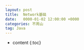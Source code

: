 ```yaml
---
layout: post
title:  Network基础
date:   0000-01-02 12:00:00 +0000
categories: 不周山
tag: Java
---
```



* content
{:toc}
